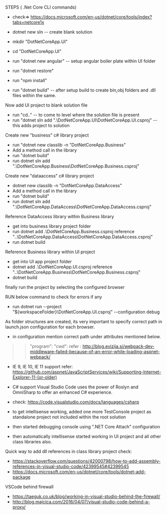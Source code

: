 STEPS ( .Net Core CLI commands)
* check=> https://docs.microsoft.com/en-us/dotnet/core/tools/index?tabs=netcore1x

* dotnet new sln            -- create blank solution
* mkdir "DotNetCoreApp.UI"
* cd "DotNetCoreApp.UI"
* run "dotnet new angular"  -- setup angular boiler plate within UI folder
* run "dotnet restore"
* run "npm install"
* run "dotnet build"        -- after setup build to create bin,obj folders and .dll files within the same.

Now add UI project to blank solution file

* run "cd.."                -- to come to level where the solution file is present
* run "dotnet sln add ".\DotNetCoreApp.UI\DotNetCoreApp.UI.csproj"    -- this adds project to solution

Create new "business" c# library project 

* run "dotnet new classlib -n "DotNetCoreApp.Business"
* Add a method call in the library
* run "dotnet build"
* run dotnet sln add ".\DotNetCoreApp.Business\DotNetCoreApp.Business.csproj"

Create new "dataaccess" c# library project 

* dotnet new classlib -n "DotNetCoreApp.DataAccess"
* Add a method call in the library
* run "dotnet build"
* run dotnet sln add ".\DotNetCoreApp.DataAccess\DotNetCoreApp.DataAccess.csproj"

Reference DataAccess library within Business library

* get into business library project folder
* run dotnet add .\DotNetCoreApp.Business.csproj reference "..\DotNetCoreApp.DataAccess\DotNetCoreApp.DataAccess.csproj"
* run dotnet build

Reference Business library within UI project

* get into UI app project folder
* dotnet add .\DotNetCoreApp.UI.csproj reference "..\DotNetCoreApp.Business\DotNetCoreApp.Business.csproj"
* dotnet build

finally run the project by selecting the configured browser

RUN below command to check for errors if any
* run dotnet run --project "${workspaceFolder}\DotNetCoreApp.UI.csproj" --configuration debug

As folder structures are created, its very important to specify correct path in launch.json configuration for each browser.
* in configuration mention correct path under attributes mentioned below.
>> "program":
>> "cwd":
refer : http://blog.evizija.si/webpack-dev-middleware-failed-because-of-an-error-while-loading-aspnet-webpack/

* IE 9, IE 10, IE 11 support
refer: https://github.com/aspnet/JavaScriptServices/wiki/Supporting-Internet-Explorer-11-(or-older)

* C# support
Visual Studio Code uses the power of Roslyn and OmniSharp to offer an enhanced C# experience.
* check: https://code.visualstudio.com/docs/languages/csharp

* to get intellisense working, added one more TestConsole project as standalone project not included within the root solution
* then started debugging console using ".NET Core Attach" configuration
* then automatically intellisense started working in UI project and all other class libraries also.

Quick way to add dll references in class library project
check:
* https://stackoverflow.com/questions/42000798/how-to-add-assembly-references-in-visual-studio-code/42399545#42399545
* https://docs.microsoft.com/en-us/dotnet/core/tools/dotnet-add-package

VSCode behind firewall
 * https://taeguk.co.uk/blog/working-in-visual-studio-behind-the-firewall/
 * http://blog.majcica.com/2016/04/07/visual-studio-code-behind-a-proxy/